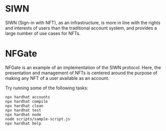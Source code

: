 # SIWN

SIWN (Sign-in with NFT), as an infrastructure, is more in line with the rights and interests of users than the traditional account system, and provides a large number of use cases for NFTs.

# NFGate

NFGate is an example of an implementation of the SIWN protocol. Here, the presentation and management of NFTs is centered around the purpose of making any NFT of a user available as an account.


Try running some of the following tasks:

```shell
npx hardhat accounts
npx hardhat compile
npx hardhat clean
npx hardhat test
npx hardhat node
node scripts/sample-script.js
npx hardhat help
```
